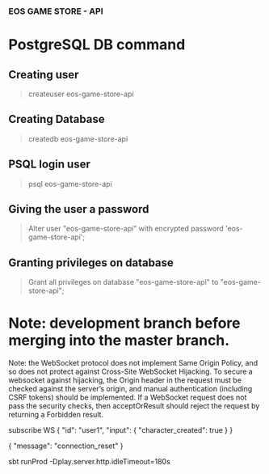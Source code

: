 ### EOS GAME STORE - API

# PostgreSQL DB command

## Creating user

> createuser eos-game-store-api

## Creating Database

> createdb eos-game-store-api

## PSQL login user

> psql eos-game-store-api

## Giving the user a password

> Alter user "eos-game-store-api" with encrypted password 'eos-game-store-api';

## Granting privileges on database

> Grant all privileges on database "eos-game-store-api" to "eos-game-store-api";

# Note: development branch before merging into the master branch.


Note: the WebSocket protocol does not implement Same Origin Policy, and so does not protect against Cross-Site WebSocket Hijacking. To secure a websocket against hijacking, the Origin header in the request must be checked against the server’s origin, and manual authentication (including CSRF tokens) should be implemented. If a WebSocket request does not pass the security checks, then acceptOrResult should reject the request by returning a Forbidden result.

subscribe WS
{
  "id": "user1",
  "input": {
  	"character_created": true
  }
}

{
"message": "connection_reset"
}

sbt runProd -Dplay.server.http.idleTimeout=180s